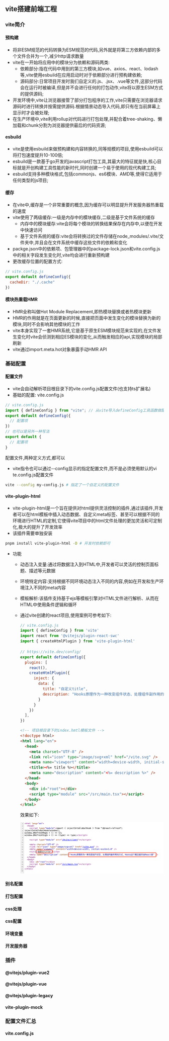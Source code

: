 ## vite搭建前端工程

### vite简介

#### 预构建

- 将非ESM规范的代码转换为ESM规范的代码,另外就是将第三方依赖内部的多个文件合并为一个,减少http请求数量
- vite在一开始将应用中的模块分为依赖和源码两类:
  - 依赖部分:指在代码中用到的第三方模块,如vue、axios、react、lodash等,vite使用esbuild在应用启动时对于依赖部分进行预构建依赖;
  - 源码部分:日常项目开发时我们自定义的.js、.jsx、.vue等文件,这部分代码会在运行时被编译,但是并不会进行任何的打包动作,vite将以原生ESM方式的提供源码;
- 开发环境中,vite让浏览器接管了部分打包程序的工作,vite只需要在浏览器请求源码时进行转换并按需提供源码.根据情景动态导入代码,即只有在当前屏幕上显示时才会被处理;
- 在生产环境中,vite利用rollup对代码进行打包处理,并配合着tree-shaking、懒加载和chunk分割为浏览器提供最后的代码资源;

#### esbuild

- vite是使用esbuild来做预构建和内容转换的,同等规模的项目,使用esbuild可以将打包速度提升10-100倍;
- esbuild是一款基于go开发的javascript打包工具,其最大的特征就是快,核心目标就是开创构建工具性能的新时代,同时创建一个易于使用的现代构建工具;
- esbuild支持多种模块格式,包括commonjs、es6模块、AMD等,使得它适用于任何类型的js项目;

#### 缓存

- 在vite中,缓存是一个非常重要的概念,因为缓存可以明显提升开发服务器热重载的速度
- vite使用了两级缓存:一级是内存中的模块缓存,二级是基于文件系统的缓存
  - 内存中的模块缓存:vite会将每个模块的转换结果保存在内存中,以便在开发中快速访问
  - 基于文件系统的缓存:vite会将转换过的文件存储在node_modules/.vite/文件夹中,并且会在文件系统中缓存这些文件的依赖和变化
- packge.json中的依赖项、包管理器中的package-lock.json和vite.config.js中的相关字段发生变化时,vite均会进行重新预构建
- 更改缓存位置的配置方式:

```js
// vite.config.js
export default defineConfig({
  cacheDir: "./.cache"
})
```

#### 模块热重载HMR

- HMR全称叫做Hot Module Replacement,即热模块替换或者热模块更新
- HMR的作用就是在页面更新的时候,直接把页面中发生变化的模块替换为新的模块,同时不会影响其他模块的工作
- vite本身实现了一套HMR系统,它是基于原生ESM模块规范来实现的,在文件发生变化时vite会侦测到相应ES模块的变化,从而触发相应的api,实现模块的局部刷新
- vite通过import.meta.hot对象暴露手动HMR API

### 基础配置

#### 配置文件

- vite会自动解析项目根目录下的vite.config.js配置文件(也支持ts扩展名)
- 基础的配置: vite.config.js

```js
// vite.config.js
import { defineConfig } from "vite"; // 从vite导入defineConfig工具函数做配置,可以和开发工具配合做智能提示
export default defineConfig({
  // 配置项
})
// 也可以是另外一种写法
export default {
  // 配置项
}
```

配置文件,两种定义方式,都可以

- vite指令也可以通过--config显示的指定配置文件,而不是必须使用默认的vi te.config.js配置文件

```bash
vite --config my-config.js # 指定了一个自定义的配置文件
```

#### vite-plugin-html

- vite-plugin-html是一个旨在提供对html提供灵活控制的插件,通过该插件,开发者可以在html模板中插入动态数据、自定义meta标签、甚至可以根据不同的环境进行HTML的定制,它使得vite项目中的html文件处理的更加灵活和可定制化,极大的提升了开发效率
- 该插件需要单独安装

```bash
pnpm install vite-plugin-html -D # 开发时依赖即可
```

- 功能

  - 动态注入变量:通过将数据注入到HTML中,开发者可以灵活的控制页面标题、描述等元数据

  - 环境特定内容:支持根据不同环境动态注入不同的内容,例如在开发和生产环境注入不同的meta内容

  - 模板解析:该插件支持基于ejs等模板引擎对HTML文件进行解析、从而在HTML中使用条件逻辑和循环

  - 通过vite创建的react项目,使用案例可参考如下:

    ```js
    // vite.config.js
    import { defineConfig } from 'vite'
    import react from '@vitejs/plugin-react-swc'
    import { createHtmlPlugin } from 'vite-plugin-html'
    
    // https://vite.dev/config/
    export default defineConfig({
      plugins: [
        react(),
        createHtmlPlugin({
          inject: {
            data: {
              title: "自定义title",
              description: "Hooks原理作为一种改变组件状态、处理组件副作用的方式，Hooks这个概念最早由React提"
            }
          }
        })
      ],
    })
    ```

    ```html
    <!-- 项目根目录下的index.hmtl模板文件 -->
    <!doctype html>
    <html lang="en">
      <head>
        <meta charset="UTF-8" />
        <link rel="icon" type="image/svg+xml" href="/vite.svg" />
        <meta name="viewport" content="width=device-width, initial-scale=1.0" />
        <title><%= title %></title>
        <meta name="description" content="<%= description %>" />
      </head>
      <body>
        <div id="root"></div>
        <script type="module" src="/src/main.tsx"></script>
      </body>
    </html>
    ```

    效果如下:

    <img src="./images/i2.png" width="500" />

#### 别名配置

#### 打包配置

#### css处理

#### css配置

#### 环境变量

#### 开发服务器

### 插件

#### @vitejs/plugin-vue2

#### @vitejs/plugin-vue

#### @vitejs/plugin-legacy

#### vite-plugin-mock

### 配置文件汇总

#### vite.config.js